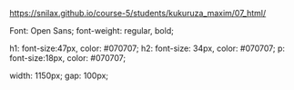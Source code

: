 https://snilax.github.io/course-5/students/kukuruza_maxim/07_html/

<!-- Fonts -->

Font: Open Sans;
font-weight: regular, bold;

<!-- Text -->

h1: font-size:47px, color: #070707;
h2: font-size: 34px, color: #070707;
p: font-size:18px, color: #070707;

<!-- Content -->

width: 1150px;
gap: 100px; <!-- between elements -->
